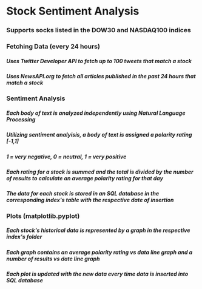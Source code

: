 # Stock Sentiment Analysis
### Supports socks listed in the DOW30 and NASDAQ100 indices

### Fetching Data (every 24 hours)
##### Uses Twitter Developer API to fetch up to 100 tweets that match a stock
##### Uses NewsAPI.org to fetch all articles published in the past 24 hours that match a stock


### Sentiment Analysis
##### Each body of text is analyzed independently using Natural Language Processing
##### Utilizing sentiment analyisis, a body of text is assigned a polarity rating [-1,1]
##### 1 = very negative, 0 = neutral, 1 = very positive
##### Each rating for a stock is summed and the total is divided by the number of results to calculate an average polarity rating for that day
##### The data for each stock is stored in an SQL database in the corresponding index's table with the respective date of insertion

### Plots (matplotlib.pyplot)
##### Each stock's historical data is represented by a graph in the respective index's folder
##### Each graph contains an average polarity rating vs data line graph and a number of results vs date line graph
##### Each plot is updated with the new data every time data is inserted into SQL database


